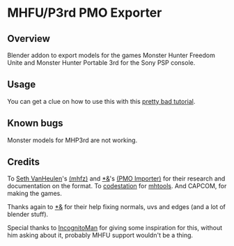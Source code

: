 # MHFU/P3rd PMO Exporter

## Overview

Blender addon to export models for the games Monster Hunter Freedom
Unite and Monster Hunter Portable 3rd for the Sony PSP console.

## Usage

You can get a clue on how to use this with this [pretty bad tutorial](https://youtu.be/qGSAnYVDiW0).

## Known bugs

Monster models for MHP3rd are not working.

## Credits

To [Seth VanHeulen](https://gitlab.com/svanheulen/)'s [(mhfz)](https://gitlab.com/svanheulen/mhff) and [*&](https://github.com/AsteriskAmpersand)'s [(PMO Importer)](https://github.com/AsteriskAmpersand/PMO-Importer) for their research and documentation on the format. To [codestation](https://github.com/codestation) for [mhtools](https://github.com/codestation/mhtools).
And CAPCOM, for making the games.

Thanks again to [*&](https://github.com/AsteriskAmpersand) for their help fixing normals, uvs and edges (and a lot of blender stuff).

Special thanks to [IncognitoMan](https://github.com/IncognitoMan) for giving some inspiration for this, without him asking about it, probably MHFU support wouldn't be a thing.
